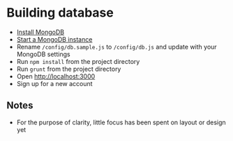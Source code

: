 # Building database

* [Install MongoDB](http://docs.mongodb.org/manual/installation/)
* [Start a MongoDB instance](http://docs.mongodb.org/manual/tutorial/install-mongodb-on-os-x/#run-mongodb)
* Rename `/config/db.sample.js` to `/config/db.js` and update with your MongoDB settings
* Run `npm install` from the project directory
* Run `grunt` from the project directory
* Open [http://localhost:3000](http://localhost:3000)
* Sign up for a new account

## Notes

* For the purpose of clarity, little focus has been spent on layout or design yet